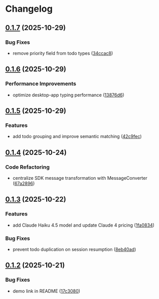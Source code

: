 # Changelog

## [0.1.7](https://github.com/notch-ai/autosteer/compare/v0.1.6...v0.1.7) (2025-10-29)


### Bug Fixes

* remove priority field from todo types ([34ccac8](https://github.com/notch-ai/autosteer/commit/34ccac8ad375d71f2ac7200c53cc6ecb17ceb9a5))

## [0.1.6](https://github.com/notch-ai/autosteer/compare/v0.1.5...v0.1.6) (2025-10-29)


### Performance Improvements

* optimize desktop-app typing performance ([13876d6](https://github.com/notch-ai/autosteer/commit/13876d672d3fba4d2fad0157941f901976392e93))

## [0.1.5](https://github.com/notch-ai/autosteer/compare/v0.1.4...v0.1.5) (2025-10-29)


### Features

* add todo grouping and improve semantic matching ([42c9fec](https://github.com/notch-ai/autosteer/commit/42c9feca4b412687d6e966ca4bdc651da2031408))

## [0.1.4](https://github.com/notch-ai/autosteer/compare/v0.1.3...v0.1.4) (2025-10-24)


### Code Refactoring

* centralize SDK message transformation with MessageConverter ([67a2896](https://github.com/notch-ai/autosteer/commit/67a289612057ec092c246ddfad8b1966adb77007))

## [0.1.3](https://github.com/notch-ai/autosteer/compare/v0.1.2...v0.1.3) (2025-10-22)


### Features

* add Claude Haiku 4.5 model and update Claude 4 pricing ([1fa0834](https://github.com/notch-ai/autosteer/commit/1fa0834be78bdfe80be63ab8ff01ee65fb0c0dfb))


### Bug Fixes

* prevent todo duplication on session resumption ([8eb40ad](https://github.com/notch-ai/autosteer/commit/8eb40ade91bf3e71c10b6d49b8b608ac35b06ba9))

## [0.1.2](https://github.com/notch-ai/autosteer/compare/v0.1.1...v0.1.2) (2025-10-21)


### Bug Fixes

* demo link in README ([17c3080](https://github.com/notch-ai/autosteer/commit/17c30801c96fda9acf54db2efad411a65eabdff2))
